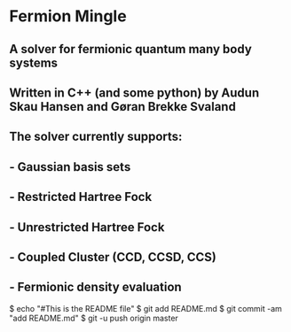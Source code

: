 # Fermion Mingle
## A solver for fermionic quantum many body systems
## Written in C++ (and some python) by Audun Skau Hansen and Gøran Brekke Svaland
## The solver currently supports:
## - Gaussian basis sets
## - Restricted Hartree Fock
## - Unrestricted Hartree Fock
## - Coupled Cluster (CCD, CCSD, CCS)
## - Fermionic density evaluation
$ echo "#This is the README file"
$ git add README.md
$ git commit -am "add README.md"
$ git -u push origin master
